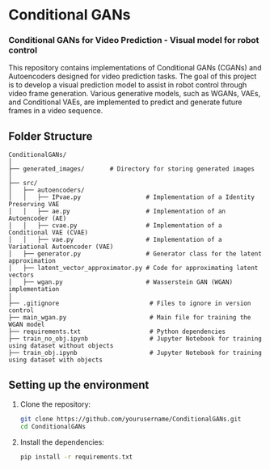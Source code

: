 # Conditional GANs
### Conditional GANs for Video Prediction - Visual model for robot control

This repository contains implementations of Conditional GANs (CGANs) and Autoencoders designed for video prediction tasks. 
The goal of this project is to develop a visual prediction model to assist in robot control through video frame generation. Various generative models, such as WGANs, VAEs, and Conditional VAEs, are implemented to predict and generate future frames in a video sequence.

## Folder Structure

```
ConditionalGANs/
│
├── generated_images/       # Directory for storing generated images
│
├── src/
│   ├── autoencoders/
│   │   ├── IPvae.py                  # Implementation of a Identity Preserving VAE
│   │   ├── ae.py                     # Implementation of an Autoencoder (AE)
│   │   ├── cvae.py                   # Implementation of a Conditional VAE (CVAE)
│   │   ├── vae.py                    # Implementation of a Variational Autoencoder (VAE)
│   ├── generator.py                  # Generator class for the latent approximation
│   ├── latent_vector_approximator.py # Code for approximating latent vectors
│   ├── wgan.py                       # Wasserstein GAN (WGAN) implementation
│
├── .gitignore                         # Files to ignore in version control
├── main_wgan.py                       # Main file for training the WGAN model
├── requirements.txt                   # Python dependencies
├── train_no_obj.ipynb                 # Jupyter Notebook for training using dataset without objects
├── train_obj.ipynb                    # Jupyter Notebook for training using dataset with objects
```

## Setting up the environment
1. Clone the repository:
    ```bash
    git clone https://github.com/yourusername/ConditionalGANs.git
    cd ConditionalGANs
    ```

2. Install the dependencies:
    ```bash
    pip install -r requirements.txt
    ```
